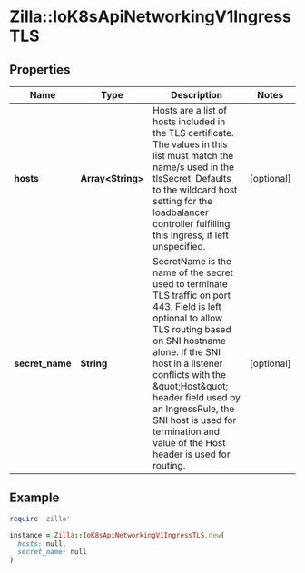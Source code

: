 # Zilla::IoK8sApiNetworkingV1IngressTLS

## Properties

| Name | Type | Description | Notes |
| ---- | ---- | ----------- | ----- |
| **hosts** | **Array&lt;String&gt;** | Hosts are a list of hosts included in the TLS certificate. The values in this list must match the name/s used in the tlsSecret. Defaults to the wildcard host setting for the loadbalancer controller fulfilling this Ingress, if left unspecified. | [optional] |
| **secret_name** | **String** | SecretName is the name of the secret used to terminate TLS traffic on port 443. Field is left optional to allow TLS routing based on SNI hostname alone. If the SNI host in a listener conflicts with the \&quot;Host\&quot; header field used by an IngressRule, the SNI host is used for termination and value of the Host header is used for routing. | [optional] |

## Example

```ruby
require 'zilla'

instance = Zilla::IoK8sApiNetworkingV1IngressTLS.new(
  hosts: null,
  secret_name: null
)
```

